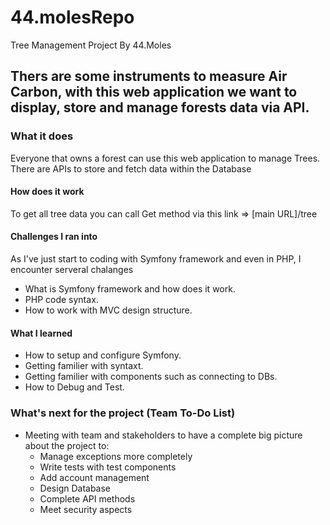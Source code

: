 # 44.molesRepo
Tree Management Project By 44.Moles

## Thers are some instruments to measure Air Carbon, with this web application we want to display, store and manage forests data via API.

### What it does
Everyone that owns a forest can use this web application to manage Trees. There are APIs to store and fetch data within the Database
  
  #### How does it work
  To get all tree data you can call Get method via this link => [main URL]/tree

  #### Challenges I ran into
  As I've just start to coding with Symfony framework and even in PHP, I encounter serveral chalanges
  - What is Symfony framework and how does it work.
  - PHP code syntax.
  - How to work with MVC design structure.

  #### What I learned
  - How to setup and configure Symfony.
  - Getting familier with syntaxt.
  - Getting familier with components such as connecting to DBs.
  - How to Debug and Test.

### What's next for the project (Team To-Do List)
- Meeting with team and stakeholders to have a complete big picture about the project to:
  - Manage exceptions more completely
  - Write tests with test components 
  - Add account management 
  - Design Database 
  - Complete API methods
  - Meet security aspects
  
 

